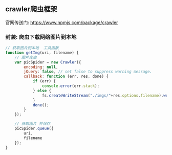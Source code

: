 ## crawler爬虫框架

官网传送门: https://www.npmjs.com/package/crawler





### 封装: 爬虫下载网络图片到本地

```javascript
// 获取图片到本地  工具函数
function getImg(uri, filename) {
    // 图片爬虫
    var picSpider = new Crawler({
        encoding: null,
        jQuery: false, // set false to suppress warning message.
        callback: function (err, res, done) {
            if (err) {
                console.error(err.stack);
            } else {
                fs.createWriteStream("./imgs/"+res.options.filename).write(res.body);
            }
            done();
        }
    });

    // 获取图片 并保存
    picSpider.queue({
        uri,
        filename
    });
}
```





